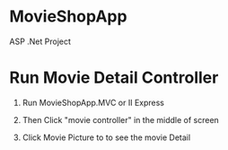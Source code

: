 # MovieShopApp
ASP .Net Project

# Run Movie Detail Controller

1. Run MovieShopApp.MVC or II Express

2. Then Click "movie controller" in the middle of screen 

3. Click Movie Picture to to see the movie Detail

